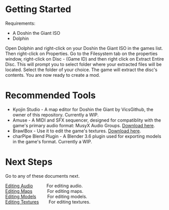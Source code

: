 # Getting Started
Requirements:
* A Doshin the Giant ISO
* Dolphin

Open Dolphin and right-click on your Doshin the Giant ISO in the games list. Then right-click on Properties. Go to the Filesystem tab on the properties window, right-click on Disc - (Game ID) and then right click on Extract Entire Disc. This will prompt you to select folder where your extracted files will be located. Select the folder of your choice. The game will extract the disc's contents. You are now ready to create a mod.

# Recommended Tools
* Kyojin Studio - A map editor for Doshin the Giant by VicsGithub, the owner of this repository. Currently a WIP.
* Amuse - A MIDI and SFX sequencer, designed for compatiblity with the game's primary audio format: MusyX Audio Groups. [Download here](https://github.com/AxioDL/amuse/releases/download/v1.15/amuse-2018_09_08-win64.zip).
* BrawlBox - Use it to edit the game's textures. [Download here](https://github.com/libertyernie/brawltools/releases/download/v0.78_h1/BrawlBox.v0.78.Hotfix.1.exe).
* charPipe Blend Plugin - A Blender 3.6 plugin used for exporting models in the game's format. Currently a WIP.

# Next Steps
Go to any of these documents next.<br>

[Editing Audio](Editing_Audio.md)&nbsp;&nbsp;&nbsp;&nbsp;&nbsp;&nbsp;&nbsp;&nbsp;&nbsp;&nbsp;&nbsp;For editing audio.<br>
[Editing Maps](Editing_Maps.md)&nbsp;&nbsp;&nbsp;&nbsp;&nbsp;&nbsp;&nbsp;&nbsp;&nbsp;&nbsp;&nbsp;&nbsp;For editing maps.<br>
[Editing Models](Editing_Models.md)&nbsp;&nbsp;&nbsp;&nbsp;&nbsp;&nbsp;&nbsp;&nbsp;&nbsp;For editing models.<br>
[Editing Textures](Editing_Textures.md)&nbsp;&nbsp;&nbsp;&nbsp;&nbsp;&nbsp;&nbsp;&nbsp;For editing textures.
